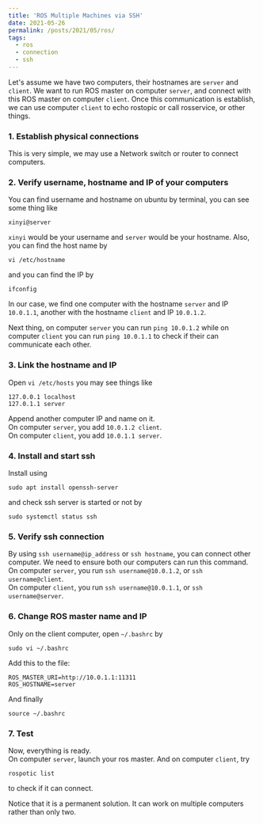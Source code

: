 ```yaml
---
title: 'ROS Multiple Machines via SSH'
date: 2021-05-26
permalink: /posts/2021/05/ros/
tags:
  - ros
  - connection
  - ssh
---
```


Let's assume we have two computers, their hostnames are `server` and `client`. We want to run ROS master on computer `server`, and connect with this ROS master on computer `client`. Once this communication is establish, we can use computer `client` to echo rostopic or call rosservice, or other things. 

### 1. Establish physical connections

This is very simple, we may use a Network switch or router to connect computers. 

### 2. Verify username, hostname and IP of your computers

You can find username and hostname on ubuntu by terminal, you can see some thing like 

```
xinyi@server
```

`xinyi` would be your username and `server` would be your hostname. Also, you can find the host name by


```
vi /etc/hostname
```


and you can find the IP by


```
ifconfig
```

In our case, we find one computer with the hostname `server` and IP `10.0.1.1`, another with the hostname `client` and IP `10.0.1.2`. 

Next thing, on computer `server` you can run `ping 10.0.1.2` while on computer `client` you can run `ping 10.0.1.1` to check if their can communicate each other. 

### 3. Link the hostname and IP

Open `vi /etc/hosts` you may see things like 

```
127.0.0.1 localhost              
127.0.1.1 server
```


Append another computer IP and name on it.       
On computer `server`, you add `10.0.1.2 client`.               
On computer `client`, you add `10.0.1.1 server`.                 

### 4. Install and start ssh

Install using 


```
sudo apt install openssh-server
```

and check ssh server is started or not by 

```
sudo systemctl status ssh
```

### 5. Verify ssh connection

By using `ssh username@ip_address` or `ssh hostname`, you can connect other computer. We need to ensure both our computers can run this command.         
On computer `server`, you run `ssh username@10.0.1.2`, or `ssh username@client`.               
On computer `client`, you run `ssh username@10.0.1.1`, or `ssh username@server`.    

### 6. Change ROS master name and IP

Only on the client computer, open `~/.bashrc` by 

```
sudo vi ~/.bashrc
```

Add this to the file: 

```
ROS_MASTER_URI=http://10.0.1.1:11311            
ROS_HOSTNAME=server
```

And finally 

```
source ~/.bashrc
```

### 7. Test

Now, everything is ready.         
On computer `server`, launch your ros master. And on computer `client`, try 

```
rospotic list
```

to check if it can connect. 

Notice that it is a permanent solution. It can work on multiple computers rather than only two. 




